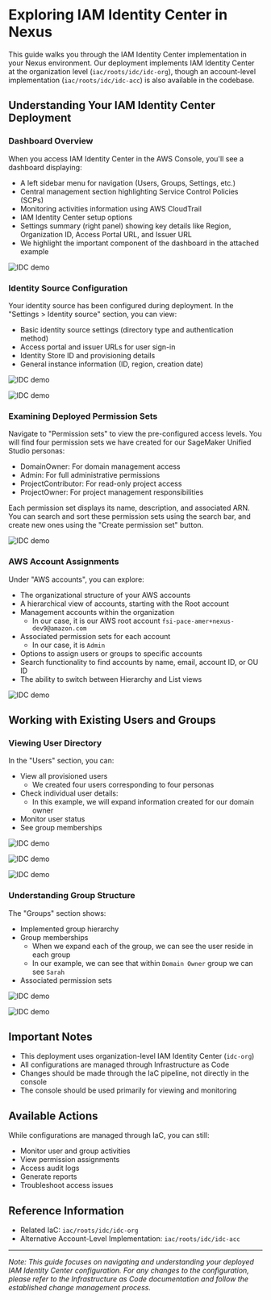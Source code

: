 # Exploring IAM Identity Center in Nexus

This guide walks you through the IAM Identity Center implementation in your Nexus environment. Our deployment implements IAM Identity Center at the organization level (`iac/roots/idc/idc-org`), though an account-level implementation (`iac/roots/idc/idc-acc`) is also available in the codebase.

## Understanding Your IAM Identity Center Deployment

### Dashboard Overview
When you access IAM Identity Center in the AWS Console, you'll see a dashboard displaying:
- A left sidebar menu for navigation (Users, Groups, Settings, etc.)
- Central management section highlighting Service Control Policies (SCPs)
- Monitoring activities information using AWS CloudTrail
- IAM Identity Center setup options
- Settings summary (right panel) showing key details like Region, Organization ID, Access Portal URL, and Issuer URL 
- We highlight the important component of the dashboard in the attached example 

![IDC demo](../images/demo/idc/idc-org-0.png)

### Identity Source Configuration
Your identity source has been configured during deployment. In the "Settings > Identity source" section, you can view:
- Basic identity source settings (directory type and authentication method)
- Access portal and issuer URLs for user sign-in
- Identity Store ID and provisioning details
- General instance information (ID, region, creation date)

![IDC demo](../images/demo/idc/idc-org-1.png)

![IDC demo](../images/demo/idc/idc-org-2.png)

### Examining Deployed Permission Sets
Navigate to "Permission sets" to view the pre-configured access levels. You will find four permission sets we have created for our SageMaker Unified Studio personas:
- DomainOwner: For domain management access
- Admin: For full administrative permissions
- ProjectContributor: For read-only project access
- ProjectOwner: For project management responsibilities

Each permission set displays its name, description, and associated ARN. You can search and sort these permission sets using the search bar, and create new ones using the "Create permission set" button.

![IDC demo](../images/demo/idc/idc-org-3.png)


### AWS Account Assignments
Under "AWS accounts", you can explore:
- The organizational structure of your AWS accounts
- A hierarchical view of accounts, starting with the Root account
- Management accounts within the organization
  - In our case, it is our AWS root account `fsi-pace-amer+nexus-dev9@amazon.com`
- Associated permission sets for each account
  - In our case, it is `Admin`
- Options to assign users or groups to specific accounts
- Search functionality to find accounts by name, email, account ID, or OU ID
- The ability to switch between Hierarchy and List views

![IDC demo](../images/demo/idc/idc-org-4.png)

## Working with Existing Users and Groups

### Viewing User Directory
In the "Users" section, you can:
- View all provisioned users
  -   We created four users corresponding to four personas  
- Check individual user details: 
  - In this example, we will expand information created for our domain owner 
- Monitor user status
- See group memberships

![IDC demo](../images/demo/idc/idc-org-5.png)

![IDC demo](../images/demo/idc/idc-org-6.png)

![IDC demo](../images/demo/idc/idc-org-7.png)

### Understanding Group Structure
The "Groups" section shows:
- Implemented group hierarchy
- Group memberships 
  - When we expand each of the group, we can see the user reside in each group 
  - In our example, we can see that within `Domain Owner` group we can see `Sarah`
- Associated permission sets

![IDC demo](../images/demo/idc/idc-org-8.png)

![IDC demo](../images/demo/idc/idc-org-9.png)

## Important Notes
- This deployment uses organization-level IAM Identity Center (`idc-org`)
- All configurations are managed through Infrastructure as Code
- Changes should be made through the IaC pipeline, not directly in the console
- The console should be used primarily for viewing and monitoring

## Available Actions
While configurations are managed through IaC, you can still:
- Monitor user and group activities
- View permission assignments
- Access audit logs
- Generate reports
- Troubleshoot access issues

## Reference Information
- Related IaC: `iac/roots/idc/idc-org`
- Alternative Account-Level Implementation: `iac/roots/idc/idc-acc`

---

*Note: This guide focuses on navigating and understanding your deployed IAM Identity Center configuration. For any changes to the configuration, please refer to the Infrastructure as Code documentation and follow the established change management process.*
